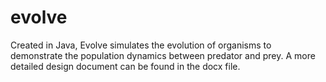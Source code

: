 # evolve
Created in Java, Evolve simulates the evolution of organisms to demonstrate the population dynamics between predator and prey. A more detailed design document can be found in the docx file.
